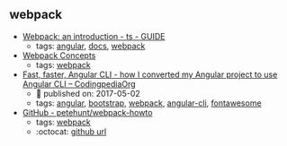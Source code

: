 webpack 
---
* [Webpack: an introduction - ts - GUIDE](https://angular.io/guide/webpack)
    * tags: [angular](../tags/angular.md), [docs](../tags/docs.md), [webpack](../tags/webpack.md)
* [Webpack Concepts](https://webpack.js.org/concepts/)
    * tags: [webpack](../tags/webpack.md)
* [Fast, faster, Angular CLI - how I converted my Angular project to use Angular CLI – CodingpediaOrg](http://www.codingpedia.org/ama/fast-faster-angular-cli-how-i-converted-my-angular-project-to-use-angular-cli)
    * :calendar: published on: 2017-05-02
    * tags: [angular](../tags/angular.md), [bootstrap](../tags/bootstrap.md), [webpack](../tags/webpack.md), [angular-cli](../tags/angular-cli.md), [fontawesome](../tags/fontawesome.md)
* [GitHub - petehunt/webpack-howto](https://github.com/petehunt/webpack-howto)
    * tags: [webpack](../tags/webpack.md)
    * :octocat: [github url](https://github.com/petehunt/webpack-howto)
